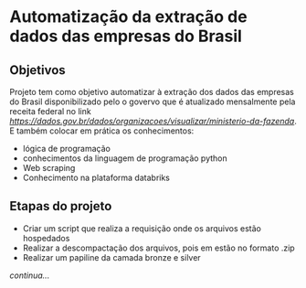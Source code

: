 # Automatização da extração de dados das empresas do Brasil

## Objetivos
Projeto tem como objetivo automatizar à extração dos dados das empresas do Brasil disponibilizado pelo o govervo  que é atualizado mensalmente pela receita federal no link *https://dados.gov.br/dados/organizacoes/visualizar/ministerio-da-fazenda*. E também colocar em prática os conhecimentos: 
* lógica de programação
* conhecimentos da linguagem de programação python
* Web scraping
* Conhecimento na plataforma databriks

## Etapas do projeto
* Criar um script que realiza a requisição onde os arquivos estão hospedados
* Realizar a descompactação dos arquivos, pois em estão no formato .zip
* Realizar um papiline da camada bronze e silver

*continua...*
